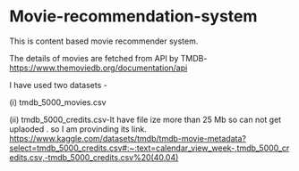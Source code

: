 # Movie-recommendation-system

This is content based movie recommender system. 

The details of movies are fetched from API by TMDB-https://www.themoviedb.org/documentation/api

I have used two datasets -

(i) tmdb_5000_movies.csv 

(ii) tmdb_5000_credits.csv-It have file ize more than 25 Mb so can not get uplaoded . so I am provinding its link.
https://www.kaggle.com/datasets/tmdb/tmdb-movie-metadata?select=tmdb_5000_credits.csv#:~:text=calendar_view_week-,tmdb_5000_credits.csv,-tmdb_5000_credits.csv%20(40.04)

